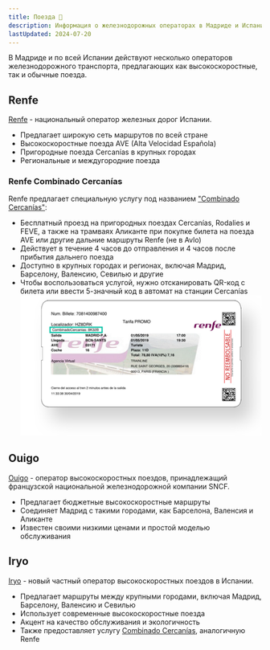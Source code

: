 ```yaml
---
title: Поезда 🚂
description: Информация о железнодорожных операторах в Мадриде и Испании
lastUpdated: 2024-07-20
---
```


В Мадриде и по всей Испании действуют несколько операторов железнодорожного транспорта, предлагающих как высокоскоростные, так и обычные поезда. 

## Renfe

[Renfe](https://www.renfe.com/es/es) - национальный оператор железных дорог Испании.

- Предлагает широкую сеть маршрутов по всей стране
- Высокоскоростные поезда AVE (Alta Velocidad Española)
- Пригородные поезда Cercanías в крупных городах
- Региональные и междугородние поезда

### Renfe Combinado Cercanías

Renfe предлагает специальную услугу под названием ["Combinado Cercanías"](https://blog.renfe.com/asi-puedes-canjear-el-combinado-cercanias/):

- Бесплатный проезд на пригородных поездах Cercanías, Rodalies и FEVE, а также на трамваях Аликанте при покупке билета на поезда AVE или другие дальние маршруты Renfe (не в Avlo)
- Действует в течение 4 часов до отправления и 4 часов после прибытия дальнего поезда
- Доступно в крупных городах и регионах, включая Мадрид, Барселону, Валенсию, Севилью и другие
- Чтобы воспользоваться услугой, нужно отсканировать QR-код с билета или ввести 5-значный код в автомат на станции Cercanías ![QR код или 5-значный код](./pics/combinado-cercanias-ticket.png)

## Ouigo

[Ouigo](https://www.ouigo.com/es/) - оператор высокоскоростных поездов, принадлежащий французской национальной железнодорожной компании SNCF.

- Предлагает бюджетные высокоскоростные маршруты
- Соединяет Мадрид с такими городами, как Барселона, Валенсия и Аликанте
- Известен своими низкими ценами и простой моделью обслуживания

## Iryo

[Iryo](https://iryo.eu/en/home) - новый частный оператор высокоскоростных поездов в Испании.

- Предлагает маршруты между крупными городами, включая Мадрид, Барселону, Валенсию и Севилью
- Использует современные высокоскоростные поезда
- Акцент на качество обслуживания и экологичность
- Также предоставляет услугу [Combinado Cercanías](#renfe-combinado-cercanías), аналогичную Renfe
